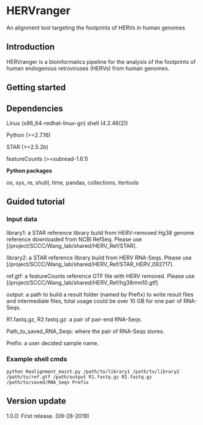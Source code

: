 # HERVranger
An alignment tool targeting the footprints of HERVs in human genomes
## Introduction
HERVranger is a bioinformatics pipeline for the analysis of the footprints of human endogenous retroviruses (HERVs) from human genomes.
## Getting started
## Dependencies
Linux (x86_64-redhat-linux-gn) shell (4.2.46(2))

Python (>=2.7.16)

STAR (>=2.5.2b)

featureCounts (>=subread-1.6.1)

**Python packages**

os, sys, re, shutil, time, pandas, collections, itertools

## Guided tutorial
### Input data

library1: a STAR reference library build from HERV-removed Hg38 genome reference downloaded from NCBI RefSeq. Please use [/project/SCCC/Wang_lab/shared/HERV_Ref/STAR].

library2: a STAR reference library build from HERV RNA-Seqs. Please use [/project/SCCC/Wang_lab/shared/HERV_Ref/STAR_HERV_092717].

ref.gtf: a featureCounts reference GTF file with HERV removed. Please use [/project/SCCC/Wang_lab/shared/HERV_Ref/hg38mm10.gtf]

output: a path to build a result folder (named by Prefix) to write result files and intermediate files, total usage could be over 10 GB for one pair of RNA-Seqs.

R1.fastq.gz, R2.fastq.gz: a pair of pair-end RNA-Seqs.

Path_to_saved_RNA_Seqs: where the pair of RNA-Seqs stores.

Prefix: a user decided sample name.

### Example shell cmds
```{r}
python Realignment_maint.py /path/to/library1 /path/to/library2 /path/to/ref.gtf /path/output R1.fastq.gz R2.fastq.gz /path/to/saved/RNA_Seqs Prefix
```
## Version update
1.0.0: First release. (09-28-2019)
